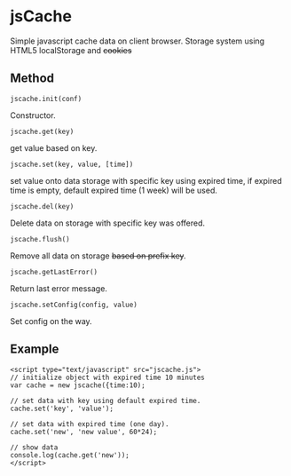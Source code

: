 jsCache
=======

Simple javascript cache data on client browser.
Storage system using HTML5 localStorage and <s>cookies</s>


Method
------
`jscache.init(conf)`

Constructor.

`jscache.get(key)`

get value based on key.


`jscache.set(key, value, [time])`

set value onto data storage with specific key using expired time, if expired time is empty, default expired time (1 week) will be used.


`jscache.del(key)`

Delete data on storage with specific key was offered.


`jscache.flush()`

Remove all data on storage <s>based on prefix key</s>.


`jscache.getLastError()`

Return last error message.

`jscache.setConfig(config, value)`

Set config on the way.

Example
-------
```
<script type="text/javascript" src="jscache.js">
// initialize object with expired time 10 minutes
var cache = new jscache({time:10);

// set data with key using default expired time.
cache.set('key', 'value');

// set data with expired time (one day).
cache.set('new', 'new value', 60*24);

// show data
console.log(cache.get('new'));
</script>
```

